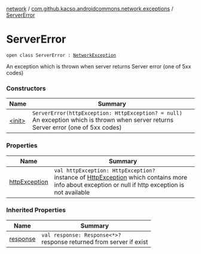 [network](../../index.md) / [com.github.kacso.androidcommons.network.exceptions](../index.md) / [ServerError](./index.md)

# ServerError

`open class ServerError : `[`NetworkException`](../-network-exception/index.md)

An exception which is thrown when server returns Server error (one of 5xx codes)

### Constructors

| Name | Summary |
|---|---|
| [&lt;init&gt;](-init-.md) | `ServerError(httpException: HttpException? = null)`<br>An exception which is thrown when server returns Server error (one of 5xx codes) |

### Properties

| Name | Summary |
|---|---|
| [httpException](http-exception.md) | `val httpException: HttpException?`<br>instance of [HttpException](#) which contains more info about exception or null if http     exception is not available |

### Inherited Properties

| Name | Summary |
|---|---|
| [response](../-network-exception/response.md) | `val response: Response<*>?`<br>response returned from server if exist |
